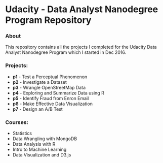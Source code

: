 # Udacity - Data Analyst Nanodegree Program Repository

### About
This repository contains all the projects I completed for the Udacity Data Analyst Nanodegree Program which I started in Dec 2016. 

### Projects:
- **p1** - Test a Perceptual Phenomenon
- **p2** - Investigate a Dataset
- **p3** - Wrangle OpenStreetMap Data
- **p4** - Exploring and Summarize Data using R
- **p5** - Identify Fraud from Enron Email
- **p6** - Make Effective Data Visualization
- **p7** - Design an A/B Test

### Courses:
- Statistics
- Data Wrangling with MongoDB
- Data Analysis with R
- Intro to Machine Learning
- Data Visualization and D3.js
